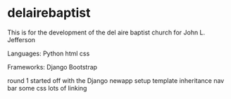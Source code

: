 # delairebaptist
This is for the development of the del aire baptist church for John L. Jefferson

Languages:
Python
html
css

Frameworks:
Django
Bootstrap

round 1
started off with the Django newapp setup
template inheritance 
nav bar
some css
lots of linking 
